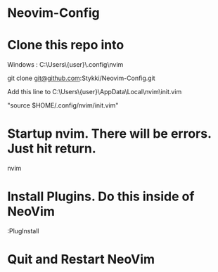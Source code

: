 # Neovim-Config
# Clone this repo into
Windows : C:\Users\\{user}\\.config\nvim

  
git clone git@github.com:Stykki/Neovim-Config.git

  
Add this line to C:\Users\\{user}\\AppData\Local\nvim\init.vim 
  
"source $HOME/.config/nvim/init.vim"
# Startup nvim. There will be errors. Just hit return.
nvim

# Install Plugins. Do this inside of NeoVim
:PlugInstall

# Quit and Restart NeoVim
